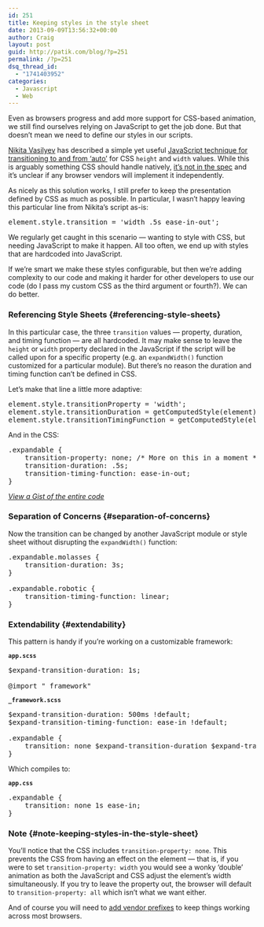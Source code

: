 ```yaml
---
id: 251
title: Keeping styles in the style sheet
date: 2013-09-09T13:56:32+00:00
author: Craig
layout: post
guid: http://patik.com/blog/?p=251
permalink: /?p=251
dsq_thread_id:
  - "1741403952"
categories:
  - Javascript
  - Web
---
```

Even as browsers progress and add more support for CSS-based animation, we still find ourselves relying on JavaScript to get the job done. But that doesn&#8217;t mean we need to define our styles in our scripts.

<!--more-->

[Nikita Vasilyev](http://n12v.com) has described a simple yet useful [JavaScript technique for transitioning to and from &#8216;auto&#8217;](http://n12v.com/css-transition-to-from-auto/) for CSS `height` and `width` values. While this is arguably something CSS should handle natively, [it&#8217;s not in the spec](http://www.w3.org/TR/css3-transitions/#animatable-css) and it&#8217;s unclear if any browser vendors will implement it independently.

As nicely as this solution works, I still prefer to keep the presentation defined by CSS as much as possible. In particular, I wasn&#8217;t happy leaving this particular line from Nikita&#8217;s script as-is:

<pre class="brush:js">element.style.transition = 'width .5s ease-in-out';
</pre>

We regularly get caught in this scenario &mdash; wanting to style with CSS, but needing JavaScript to make it happen. All too often, we end up with styles that are hardcoded into JavaScript.

If we&#8217;re smart we make these styles configurable, but then we&#8217;re adding complexity to our code and making it harder for other developers to use our code (do I pass my custom CSS as the third argument or fourth?). We can do better.

### Referencing Style Sheets {#referencing-style-sheets}

In this particular case, the three `transition` values &mdash; property, duration, and timing function &mdash; are all hardcoded. It may make sense to leave the `height` or `width` property declared in the JavaScript if the script will be called upon for a specific property (e.g. an `expandWidth()` function customized for a particular module). But there&#8217;s no reason the duration and timing function can&#8217;t be defined in CSS.

Let&#8217;s make that line a little more adaptive:

<pre class="brush:js">element.style.transitionProperty = 'width';
element.style.transitionDuration = getComputedStyle(element).transitionDuration;
element.style.transitionTimingFunction = getComputedStyle(element).transitionTimingFunction;
</pre>

And in the CSS:

<pre class="brush:css">.expandable {
    transition-property: none; /* More on this in a moment */
    transition-duration: .5s;
    transition-timing-function: ease-in-out;
}
</pre>

_[View a Gist of the entire code](https://gist.github.com/patik/6467961)_

### Separation of Concerns {#separation-of-concerns}

Now the transition can be changed by another JavaScript module or style sheet without disrupting the `expandWidth()` function:

<pre class="brush:css">.expandable.molasses {
    transition-duration: 3s;
}

.expandable.robotic {
    transition-timing-function: linear;
}
</pre>

### Extendability {#extendability}

This pattern is handy if you&#8217;re working on a customizable framework:

**`app.scss`**

<pre class="brush:scss">$expand-transition-duration: 1s;

@import "_framework"
</pre>

**`_framework.scss`**

<pre class="brush:scss">$expand-transition-duration: 500ms !default;
$expand-transition-timing-function: ease-in !default;

.expandable {
    transition: none $expand-transition-duration $expand-transition-timing-function;
}
</pre>

Which compiles to:

**`app.css`**

<pre class="brush:css">.expandable {
    transition: none 1s ease-in;
}
</pre>

### Note {#note-keeping-styles-in-the-style-sheet}

You&#8217;ll notice that the CSS includes `transition-property: none`. This prevents the CSS from having an effect on the element &mdash; that is, if you were to set `transition-property: width` you would see a wonky &#8216;double&#8217; animation as both the JavaScript and CSS adjust the element&#8217;s width simultaneously. If you try to leave the property out, the browser will default to `transition-property: all` which isn&#8217;t what we want either.

And of course you will need to [add vendor prefixes](http://caniuse.com/css-transitions) to keep things working across most browsers.